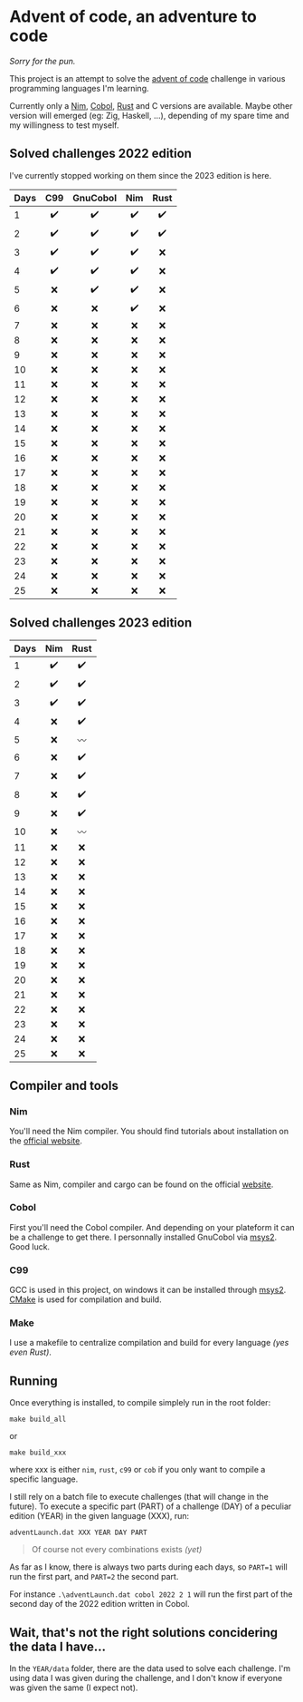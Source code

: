 # Advent of code, an adventure to code

*Sorry for the pun.*

This project is an attempt to solve the [advent of code](https://adventofcode.com/) challenge in various programming languages I'm learning.

Currently only a [Nim](https://nim-lang.org/), [Cobol](https://gnucobol.sourceforge.io/), [Rust](https://www.rust-lang.org/) and C versions are available. Maybe other version will emerged (eg: Zig, Haskell, ...), depending of my spare time and my willingness to test myself.

## Solved challenges 2022 edition

I've currently stopped working on them since the 2023 edition is here.

|Days | C99 | GnuCobol | Nim | Rust |
|-----|:-:|:-----:|:---:|:----:|
| 1 |:heavy_check_mark:|:heavy_check_mark:|:heavy_check_mark:|:heavy_check_mark:
| 2 |:heavy_check_mark:|:heavy_check_mark:|:heavy_check_mark:|:heavy_check_mark:
| 3 |:heavy_check_mark:|:heavy_check_mark:|:heavy_check_mark:|:x:
| 4 |:heavy_check_mark:|:heavy_check_mark:|:heavy_check_mark:|:x:
| 5 |:x:|:heavy_check_mark:|:heavy_check_mark:|:x:
| 6 |:x:|:x:|:heavy_check_mark:|:x:
| 7 |:x:|:x:|:x:|:x:
| 8 |:x:|:x:|:x:|:x:
| 9 |:x:|:x:|:x:|:x:
|10 |:x:|:x:|:x:|:x:
|11 |:x:|:x:|:x:|:x:
|12 |:x:|:x:|:x:|:x:
|13 |:x:|:x:|:x:|:x:
|14 |:x:|:x:|:x:|:x:
|15 |:x:|:x:|:x:|:x:
|16 |:x:|:x:|:x:|:x:
|17 |:x:|:x:|:x:|:x:
|18 |:x:|:x:|:x:|:x:
|19 |:x:|:x:|:x:|:x:
|20 |:x:|:x:|:x:|:x:
|21 |:x:|:x:|:x:|:x:
|22 |:x:|:x:|:x:|:x:
|23 |:x:|:x:|:x:|:x:
|24 |:x:|:x:|:x:|:x:
|25 |:x:|:x:|:x:|:x:

## Solved challenges 2023 edition

|Days | Nim | Rust |
|-----|:-:|:-----:|
| 1 |:heavy_check_mark:|:heavy_check_mark:
| 2 |:heavy_check_mark:|:heavy_check_mark:
| 3 |:heavy_check_mark:|:heavy_check_mark:
| 4 |:x:|:heavy_check_mark:
| 5 |:x:|:wavy_dash:
| 6 |:x:|:heavy_check_mark:
| 7 |:x:|:heavy_check_mark:
| 8 |:x:|:heavy_check_mark:
| 9 |:x:|:heavy_check_mark:
|10 |:x:|:wavy_dash:
|11 |:x:|:x:
|12 |:x:|:x:
|13 |:x:|:x:
|14 |:x:|:x:
|15 |:x:|:x:
|16 |:x:|:x:
|17 |:x:|:x:
|18 |:x:|:x:
|19 |:x:|:x:
|20 |:x:|:x:
|21 |:x:|:x:
|22 |:x:|:x:
|23 |:x:|:x:
|24 |:x:|:x:
|25 |:x:|:x:

## Compiler and tools

### Nim

You'll need the Nim compiler. You should find tutorials about installation on the [official website](https://nim-lang.org/).

### Rust

Same as Nim, compiler and cargo can be found on the official [website](https://www.rust-lang.org/).

### Cobol

First you'll need the Cobol compiler. And depending on your plateform it can be a challenge to get there. I personnally installed GnuCobol via [msys2](https://packages.msys2.org/package/mingw-w64-x86_64-gnucobol?repo=mingw64). Good luck.

### C99

GCC is used in this project, on windows it can be installed through [msys2](https://packages.msys2.org/base/mingw-w64-gcc). [CMake](https://cmake.org/) is used for compilation and build.

### Make

I use a makefile to centralize compilation and build for every language *(yes even Rust)*. 

## Running

Once everything is installed, to compile simplely run in the root folder: 
```
make build_all
```

or 
```
make build_xxx
```
where xxx is either `nim`, `rust`, `c99` or `cob` if you only want to compile a specific language.

I still rely on a batch file to execute challenges (that will change in the future).
To execute a specific part (PART) of a challenge (DAY) of a peculiar edition (YEAR) in the given language (XXX), run:
```
adventLaunch.dat XXX YEAR DAY PART
```

> Of course not every combinations exists *(yet)*

As far as I know, there is always two parts during each days, so `PART=1` will run the first part, and `PART=2` the second part.

For instance `.\adventLaunch.dat cobol 2022 2 1` will run the first part of the second day of the 2022 edition written in Cobol.

## Wait, that's not the right solutions concidering the data I have...

In the `YEAR/data` folder, there are the data used to solve each challenge. I'm using data I was given during the challenge, and I don't know if everyone was given the same (I expect not).